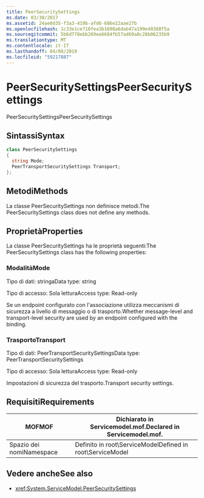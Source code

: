```yaml
---
title: PeerSecuritySettings
ms.date: 03/30/2017
ms.assetid: 24ae0d35-f3a3-419b-afd6-686e22aae27b
ms.openlocfilehash: 1c33e1ce710fea3b1698a6dab47a199e40388f5a
ms.sourcegitcommit: 5b6d778ebb269ee6684fb57ad69a8c28b06235b9
ms.translationtype: MT
ms.contentlocale: it-IT
ms.lasthandoff: 04/08/2019
ms.locfileid: "59217887"
---
```

# <a name="peersecuritysettings"></a><span data-ttu-id="67d2d-102">PeerSecuritySettings</span><span class="sxs-lookup"><span data-stu-id="67d2d-102">PeerSecuritySettings</span></span>
<span data-ttu-id="67d2d-103">PeerSecuritySettings</span><span class="sxs-lookup"><span data-stu-id="67d2d-103">PeerSecuritySettings</span></span>  
  
## <a name="syntax"></a><span data-ttu-id="67d2d-104">Sintassi</span><span class="sxs-lookup"><span data-stu-id="67d2d-104">Syntax</span></span>  
  
```csharp
class PeerSecuritySettings  
{  
  string Mode;  
  PeerTransportSecuritySettings Transport;  
};  
```  
  
## <a name="methods"></a><span data-ttu-id="67d2d-105">Metodi</span><span class="sxs-lookup"><span data-stu-id="67d2d-105">Methods</span></span>  
 <span data-ttu-id="67d2d-106">La classe PeerSecuritySettings non definisce metodi.</span><span class="sxs-lookup"><span data-stu-id="67d2d-106">The PeerSecuritySettings class does not define any methods.</span></span>  
  
## <a name="properties"></a><span data-ttu-id="67d2d-107">Proprietà</span><span class="sxs-lookup"><span data-stu-id="67d2d-107">Properties</span></span>  
 <span data-ttu-id="67d2d-108">La classe PeerSecuritySettings ha le proprietà seguenti:</span><span class="sxs-lookup"><span data-stu-id="67d2d-108">The PeerSecuritySettings class has the following properties:</span></span>  
  
### <a name="mode"></a><span data-ttu-id="67d2d-109">Modalità</span><span class="sxs-lookup"><span data-stu-id="67d2d-109">Mode</span></span>  
 <span data-ttu-id="67d2d-110">Tipo di dati: stringa</span><span class="sxs-lookup"><span data-stu-id="67d2d-110">Data type: string</span></span>  
  
 <span data-ttu-id="67d2d-111">Tipo di accesso: Sola lettura</span><span class="sxs-lookup"><span data-stu-id="67d2d-111">Access type: Read-only</span></span>  
  
 <span data-ttu-id="67d2d-112">Se un endpoint configurato con l'associazione utilizza meccanismi di sicurezza a livello di messaggio o di trasporto.</span><span class="sxs-lookup"><span data-stu-id="67d2d-112">Whether message-level and transport-level security are used by an endpoint configured with the binding.</span></span>  
  
### <a name="transport"></a><span data-ttu-id="67d2d-113">Trasporto</span><span class="sxs-lookup"><span data-stu-id="67d2d-113">Transport</span></span>  
 <span data-ttu-id="67d2d-114">Tipo di dati: PeerTransportSecuritySettings</span><span class="sxs-lookup"><span data-stu-id="67d2d-114">Data type: PeerTransportSecuritySettings</span></span>  
  
 <span data-ttu-id="67d2d-115">Tipo di accesso: Sola lettura</span><span class="sxs-lookup"><span data-stu-id="67d2d-115">Access type: Read-only</span></span>  
  
 <span data-ttu-id="67d2d-116">Impostazioni di sicurezza del trasporto.</span><span class="sxs-lookup"><span data-stu-id="67d2d-116">Transport security settings.</span></span>  
  
## <a name="requirements"></a><span data-ttu-id="67d2d-117">Requisiti</span><span class="sxs-lookup"><span data-stu-id="67d2d-117">Requirements</span></span>  
  
|<span data-ttu-id="67d2d-118">MOF</span><span class="sxs-lookup"><span data-stu-id="67d2d-118">MOF</span></span>|<span data-ttu-id="67d2d-119">Dichiarato in Servicemodel.mof.</span><span class="sxs-lookup"><span data-stu-id="67d2d-119">Declared in Servicemodel.mof.</span></span>|  
|---------|-----------------------------------|  
|<span data-ttu-id="67d2d-120">Spazio dei nomi</span><span class="sxs-lookup"><span data-stu-id="67d2d-120">Namespace</span></span>|<span data-ttu-id="67d2d-121">Definito in root\ServiceModel</span><span class="sxs-lookup"><span data-stu-id="67d2d-121">Defined in root\ServiceModel</span></span>|  
  
## <a name="see-also"></a><span data-ttu-id="67d2d-122">Vedere anche</span><span class="sxs-lookup"><span data-stu-id="67d2d-122">See also</span></span>

- <xref:System.ServiceModel.PeerSecuritySettings>
